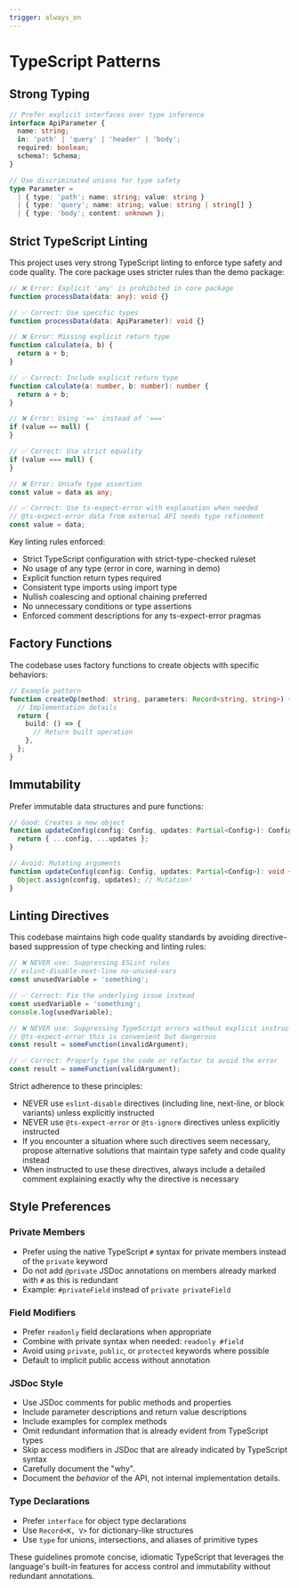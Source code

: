 ```yaml
---
trigger: always_on
---
```


# TypeScript Patterns

## Strong Typing

```typescript
// Prefer explicit interfaces over type inference
interface ApiParameter {
  name: string;
  in: 'path' | 'query' | 'header' | 'body';
  required: boolean;
  schema?: Schema;
}

// Use discriminated unions for type safety
type Parameter =
  | { type: 'path'; name: string; value: string }
  | { type: 'query'; name: string; value: string | string[] }
  | { type: 'body'; content: unknown };
```

## Strict TypeScript Linting

This project uses very strong TypeScript linting to enforce type safety and code quality. The core package uses stricter rules than the demo package:

```typescript
// ❌ Error: Explicit 'any' is prohibited in core package
function processData(data: any): void {}

// ✅ Correct: Use specific types
function processData(data: ApiParameter): void {}

// ❌ Error: Missing explicit return type
function calculate(a, b) {
  return a + b;
}

// ✅ Correct: Include explicit return type
function calculate(a: number, b: number): number {
  return a + b;
}

// ❌ Error: Using '==' instead of '==='
if (value == null) {
}

// ✅ Correct: Use strict equality
if (value === null) {
}

// ❌ Error: Unsafe type assertion
const value = data as any;

// ✅ Correct: Use ts-expect-error with explanation when needed
// @ts-expect-error data from external API needs type refinement
const value = data;
```

Key linting rules enforced:

- Strict TypeScript configuration with strict-type-checked ruleset
- No usage of any type (error in core, warning in demo)
- Explicit function return types required
- Consistent type imports using import type
- Nullish coalescing and optional chaining preferred
- No unnecessary conditions or type assertions
- Enforced comment descriptions for any ts-expect-error pragmas

## Factory Functions

The codebase uses factory functions to create objects with specific behaviors:

```typescript
// Example pattern
function createOp(method: string, parameters: Record<string, string>) {
  // Implementation details
  return {
    build: () => {
      // Return built operation
    },
  };
}
```

## Immutability

Prefer immutable data structures and pure functions:

```typescript
// Good: Creates a new object
function updateConfig(config: Config, updates: Partial<Config>): Config {
  return { ...config, ...updates };
}

// Avoid: Mutating arguments
function updateConfig(config: Config, updates: Partial<Config>): void {
  Object.assign(config, updates); // Mutation!
}
```

## Linting Directives

This codebase maintains high code quality standards by avoiding directive-based suppression of type checking and linting rules:

```typescript
// ❌ NEVER use: Suppressing ESLint rules
// eslint-disable-next-line no-unused-vars
const unusedVariable = 'something';

// ✅ Correct: Fix the underlying issue instead
const usedVariable = 'something';
console.log(usedVariable);

// ❌ NEVER use: Suppressing TypeScript errors without explicit instruction
// @ts-expect-error this is convenient but dangerous
const result = someFunction(invalidArgument);

// ✅ Correct: Properly type the code or refactor to avoid the error
const result = someFunction(validArgument);
```

Strict adherence to these principles:

- NEVER use `eslint-disable` directives (including line, next-line, or block variants) unless explicitly instructed
- NEVER use `@ts-expect-error` or `@ts-ignore` directives unless explicitly instructed
- If you encounter a situation where such directives seem necessary, propose alternative solutions that maintain type safety and code quality instead
- When instructed to use these directives, always include a detailed comment explaining exactly why the directive is necessary

## Style Preferences

### Private Members

- Prefer using the native TypeScript `#` syntax for private members instead of the `private` keyword
- Do not add `@private` JSDoc annotations on members already marked with `#` as this is redundant
- Example: `#privateField` instead of `private privateField`

### Field Modifiers

- Prefer `readonly` field declarations when appropriate
- Combine with private syntax when needed: `readonly #field`
- Avoid using `private`, `public`, or `protected` keywords where possible
- Default to implicit public access without annotation

### JSDoc Style

- Use JSDoc comments for public methods and properties
- Include parameter descriptions and return value descriptions
- Include examples for complex methods
- Omit redundant information that is already evident from TypeScript types
- Skip access modifiers in JSDoc that are already indicated by TypeScript syntax
- Carefully document the "why".
- Document the _behavior_ of the API, not internal implementation details.

### Type Declarations

- Prefer `interface` for object type declarations
- Use `Record<K, V>` for dictionary-like structures
- Use `type` for unions, intersections, and aliases of primitive types

These guidelines promote concise, idiomatic TypeScript that leverages the language's built-in features for access control and immutability without redundant annotations.
